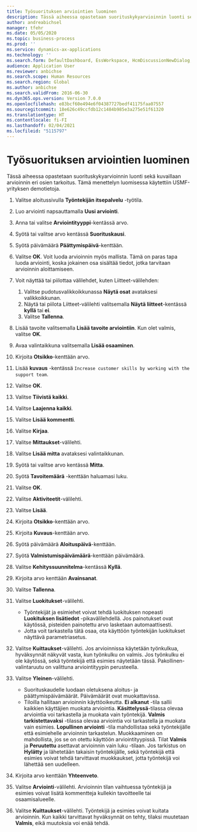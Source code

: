 ```yaml
---
title: Työsuorituksen arviointien luominen
description: Tässä aiheessa opastetaan suorituskykyarvioinnin luonti sekä kuvaillaan arvioinnin eri osien tarkoitus.
author: andreabichsel
manager: tfehr
ms.date: 05/05/2020
ms.topic: business-process
ms.prod: ''
ms.service: dynamics-ax-applications
ms.technology: ''
ms.search.form: DefaultDashboard, EssWorkspace, HcmDiscussionNewDialog, HcmDiscussion, HcmDiscussionChangeSettings, HcmDiscussionAddGoalDialog, HcmTopicCreate, HcmMeasurementDetailDialog, HcmPerfJournalAdd, HcmEmployeeDevelopmentWorkspace
audience: Application User
ms.reviewer: anbichse
ms.search.scope: Human Resources
ms.search.region: Global
ms.author: anbichse
ms.search.validFrom: 2016-06-30
ms.dyn365.ops.version: Version 7.0.0
ms.openlocfilehash: e83bcf60e494e6f04387727bedf41175faa07557
ms.sourcegitcommit: 18e626c49ccfdb12c1484b985e3a275e51f61320
ms.translationtype: HT
ms.contentlocale: fi-FI
ms.lasthandoff: 02/04/2021
ms.locfileid: "5115797"
---
```

# <a name="create-performance-reviews"></a>Työsuorituksen arviointien luominen


Tässä aiheessa opastetaan suorituskykyarvioinnin luonti sekä kuvaillaan arvioinnin eri osien tarkoitus. Tämä menettelyn luomisessa käytettiin USMF-yrityksen demotietoja.

1. Valitse aloitussivulla **Työntekijän itsepalvelu** -työtila.
2. Luo arviointi napsauttamalla **Uusi arviointi**.
3. Anna tai valitse **Arviointityyppi**-kentässä arvo.
4. Syötä tai valitse arvo kentässä **Suorituskausi**.
5. Syötä päivämäärä **Päättymispäivä**-kenttään.
6. Valitse **OK**. Voit luoda arvioinnin myös mallista. Tämä on paras tapa luoda arviointi, koska jokainen osa sisältää tiedot, jotka tarvitaan arvioinnin aloittamiseen.  
7. Voit näyttää tai piilottaa välilehdet, kuten Liitteet-välilehden:

    1. Valitse pudotusvalikkoikkunassa **Näytä osat** avataksesi valikkoikkunan.
    1. Näytä tai piilota Liitteet-välilehti valitsemalla **Näytä liitteet**-kentässä **kyllä** tai **ei**.
    1. Valitse **Tallenna**.

8. Lisää tavoite valitsemalla **Lisää tavoite arviointiin**. Kun olet valmis, valitse **OK**.
9. Avaa valintaikkuna valitsemalla **Lisää osaaminen**.
10. Kirjoita **Otsikko**-kenttään arvo.
11. Lisää **kuvaus** -kentässä `Increase customer skills by working with the support team`.
12. Valitse **OK**.
13. Valitse **Tiivistä kaikki**.
14. Valitse **Laajenna kaikki**.
15. Valitse **Lisää kommentti**.
16. Valitse **Kirjaa**.
17. Valitse **Mittaukset**-välilehti.
18. Valitse **Lisää mitta** avataksesi valintaikkunan.
19. Syötä tai valitse arvo kentässä **Mitta**.
26. Syötä **Tavoitemäärä** -kenttään haluamasi luku.
20. Valitse **OK**.
21. Valitse **Aktiviteetit**-välilehti.
22. Valitse **Lisää**.
23. Kirjoita **Otsikko**-kenttään arvo.
24. Kirjoita **Kuvaus**-kenttään arvo.
25. Syötä päivämäärä **Aloituspäivä**-kenttään.
26. Syötä **Valmistumispäivämäärä**-kenttään päivämäärä.
27. Valitse **Kehityssuunnitelma**-kentässä **Kyllä**.
28. Kirjoita arvo kenttään **Avainsanat**.
29. Valitse **Tallenna**.
30. Valitse **Luokitukset**-välilehti.  

    - Työntekijät ja esimiehet voivat tehdä luokituksen nopeasti **Luokituksen lisätiedot** -pikavälilehdellä. Jos painotukset ovat käytössä, pisteiden painotettu arvo lasketaan automaattisesti.  
    - Jotta voit tarkastella tätä osaa, ota käyttöön työntekijän luokitukset näyttävä parametriasetus.  

31. Valitse **Kuittaukset**-välilehti. Jos arvioinnissa käytetään työnkulkua, hyväksynnät näkyvät vasta, kun työnkulku on valmis. Jos työnkulku ei ole käytössä, sekä työntekijä että esimies näytetään tässä. Pakollinen-valintaruutu on valittuna arviointityypin perusteella.  
32. Valitse **Yleinen**-välilehti.

    - Suorituskaudelle luodaan oletuksena aloitus- ja päättymispäivämäärät. Päivämäärät ovat muokattavissa.  
    - Tiloilla hallitaan arvioinnin käyttöoikeutta. **Ei alkanut** -tila sallii kaikkien käyttäjien muokata arviointia. **Käsittelyssä**-tilassa olevaa arviointia voi tarkastella ja muokata vain työntekijä. **Valmis tarkistettavaksi** -tilassa olevaa arviointia voi tarkastella ja muokata vain esimies. **Lopullinen arviointi** -tila mahdollistaa sekä työntekijälle että esimiehelle arvioinnin tarkastelun. Muokkaaminen on mahdollista, jos se on otettu käyttöön arviointityypissä. Tilat **Valmis** ja **Peruutettu** asettavat arvioinnin vain luku -tilaan. Jos tarkistus on **Hylätty** ja lähetetään takaisin työntekijälle, sekä työntekijä että esimies voivat tehdä tarvittavat muokkaukset, jotta työntekijä voi lähettää sen uudelleen.

33. Kirjoita arvo kenttään **Yhteenveto**.
34. Valitse **Arviointi**-välilehti. Arvioinnin tilan vaihtuessa työntekijä ja esimies voivat lisätä kommentteja kullekin tavoitteelle tai osaamisalueelle.  
35. Valitse **Kuittaukset**-välilehti. Työntekijä ja esimies voivat kuitata arvioinnin. Kun kaikki tarvittavat hyväksynnät on tehty, tilaksi muutetaan **Valmis**, eikä muutoksia voi enää tehdä.  

